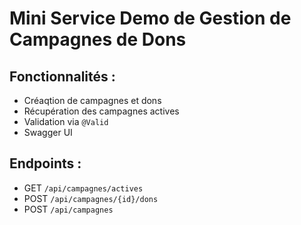 # Mini Service Demo de Gestion de Campagnes de Dons

## Fonctionnalités :
- Créaqtion de campagnes et dons
- Récupération des campagnes actives
- Validation via `@Valid`
- Swagger UI

## Endpoints :
- GET `/api/campagnes/actives`
- POST `/api/campagnes/{id}/dons`
- POST `/api/campagnes`
